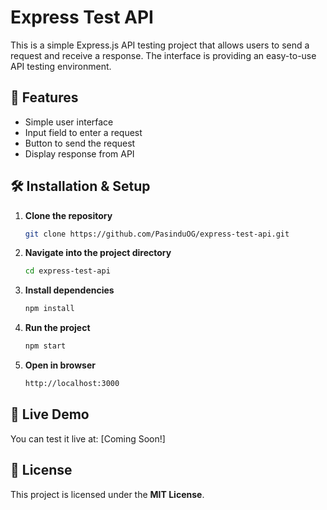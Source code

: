 # Express Test API

This is a simple Express.js API testing project that allows users to send a request and receive a response. The interface is providing an easy-to-use API testing environment.

## 🚀 Features

- Simple user interface
- Input field to enter a request
- Button to send the request
- Display response from API

## 🛠 Installation & Setup

1. **Clone the repository**
   ```bash
   git clone https://github.com/PasinduOG/express-test-api.git

2. **Navigate into the project directory**
   ```bash
   cd express-test-api

3. **Install dependencies**
   ```bash
   npm install

4. **Run the project**
   ```bash
   npm start

5. **Open in browser**
   ```bash
   http://localhost:3000

## 🔗 Live Demo  
You can test it live at: [Coming Soon!]

## 📜 License  
This project is licensed under the **MIT License**.
